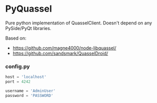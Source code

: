 # PyQuassel

Pure python implementation of QuasselClient. Doesn't depend on any PySide/PyQt libraries.

Based on:
 * https://github.com/magne4000/node-libquassel/
 * https://github.com/sandsmark/QuasselDroid/

### config.py

```python
host = 'localhost'
port = 4242

username = 'AdminUser'
password = 'PASSWORD'
```
